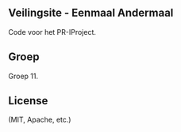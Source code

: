 ## Veilingsite - Eenmaal Andermaal
Code voor het PR-IProject. 

## Groep
Groep 11.

## License

(MIT, Apache, etc.)
